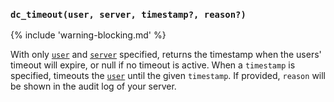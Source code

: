 ### `dc_timeout(user, server, timestamp?, reason?)`

{% include 'warning-blocking.md' %}

With only [`user`](../../values/user) and [`server`](../../values/server) specified, returns the timestamp when the users' timeout will expire, or null if no timeout is active.
When a `timestamp` is specified, timeouts the [`user`](../../values/user) until the given `timestamp`.
If provided, `reason` will be shown in the audit log of your server.